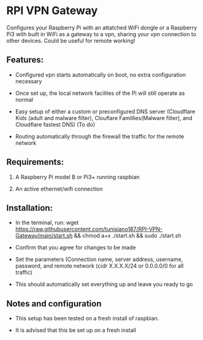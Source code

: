 RPI VPN Gateway
===============

Configures your Raspberry Pi with an attatched WiFi dongle or a Raspberry Pi3 with built in WiFi as a gateway to a vpn,
sharing your vpn connection to other devices. Could be useful for remote working!


Features:
---------

* Configured vpn starts automatically on boot, no extra configuration necessary

* Once set up, the local network facilites of the Pi will still operate as normal

* Easy setup of either a custom or preconfigured DNS server (Cloudflare Kids (adult and malware filter), Clouflare Famillies(Malware filter), and Cloudflare fastest DNS) (To do)

* Routing automatically through the firewall the traffic for the remote network

Requirements:
-------------

1. A Raspberry Pi model B or Pi3+ running raspbian

2. An active ethernet/wifi connection


Installation:
-------------

* In the terminal, run:
    wget https://raw.githubusercontent.com/tunisiano187/RPI-VPN-Gateway/main/start.sh && chmod a+x ./start.sh && sudo ./start.sh

* Confirm that you agree for changes to be made

* Set the parameters (Connection name, server address, username, password, and remote network (cidr X.X.X.X/24 or 0.0.0.0/0 for all traffic)

* This should automatically set everything up and leave you ready to go


Notes and configuration
-----------------------

* This setup has been tested on a fresh install of raspbian.

* It is advised that this be set up on a fresh install
